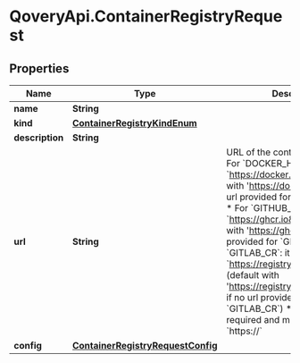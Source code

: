 # QoveryApi.ContainerRegistryRequest

## Properties

Name | Type | Description | Notes
------------ | ------------- | ------------- | -------------
**name** | **String** |  | 
**kind** | [**ContainerRegistryKindEnum**](ContainerRegistryKindEnum.md) |  | 
**description** | **String** |  | [optional] 
**url** | **String** | URL of the container registry: * For &#x60;DOCKER_HUB&#x60;: it must be &#x60;https://docker.io&#x60; (default with &#39;https://docker.io&#39; if no url provided for &#x60;DOCKER_HUB&#x60;) * For &#x60;GITHUB_CR&#x60;: it must be &#x60;https://ghcr.io&#x60; (default with &#39;https://ghcr.io&#39; if no url provided for &#x60;GITHUB_CR&#x60;) * For &#x60;GITLAB_CR&#x60;: it must be &#x60;https://registry.gitlab.com&#x60; (default with &#39;https://registry.gitlab.com&#39; if no url provided for &#x60;GITLAB_CR&#x60;) * For others: it&#39;s required and must start by &#x60;https://&#x60;  | [optional] 
**config** | [**ContainerRegistryRequestConfig**](ContainerRegistryRequestConfig.md) |  | 


